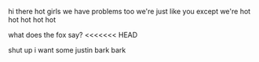 hi there
hot girls we have problems too we're just like you except we're hot hot hot hot hot

what does the fox say?
<<<<<<< HEAD

shut up i want some justin
bark bark
